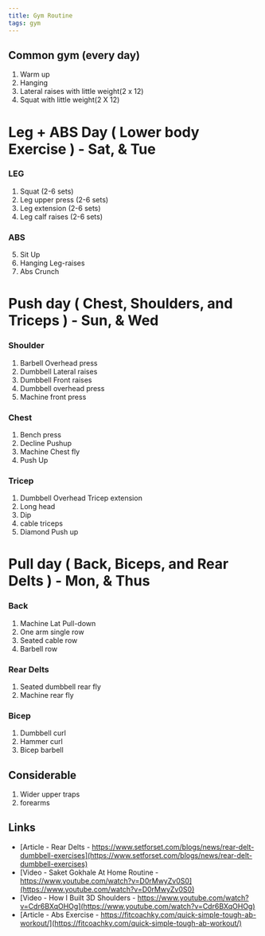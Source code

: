 ```yaml
---
title: Gym Routine
tags: gym
---
```


## Common gym (every day)      
1. Warm up
1. Hanging 
1. Lateral raises with little weight(2 x 12)
1. Squat with little weight(2 X 12)
 
# Leg + ABS Day ( Lower body Exercise ) - Sat, & Tue 

### LEG
1. Squat (2-6 sets) 
1. Leg upper press (2-6 sets)
1. Leg extension (2-6 sets)
1. Leg calf raises (2-6 sets) 

### ABS
5. Sit Up 
6. Hanging Leg-raises
7. Abs Crunch 

# Push day ( Chest, Shoulders, and Triceps ) - Sun, & Wed     
### Shoulder
1. Barbell Overhead press
1. Dumbbell Lateral raises 
1. Dumbbell Front raises 
1. Dumbbell overhead press 
2. Machine front press 

### Chest
1. Bench press   
1. Decline Pushup 
1. Machine Chest fly 
1. Push Up

### Tricep
1. Dumbbell Overhead Tricep extension 
1. Long head 
1. Dip 
1. cable triceps 
1. Diamond Push up

# Pull day ( Back, Biceps, and Rear Delts ) - Mon, & Thus   

### Back
1. Machine Lat Pull-down
1. One arm single row 
1. Seated cable row 
1. Barbell row 

### Rear Delts
1. Seated dumbbell rear fly 
1. Machine rear fly

### Bicep
1. Dumbbell curl 
1. Hammer curl 
1. Bicep barbell 


## Considerable       
1. Wider upper traps 
1. forearms

## Links    

* [Article - Rear Delts - https://www.setforset.com/blogs/news/rear-delt-dumbbell-exercises](https://www.setforset.com/blogs/news/rear-delt-dumbbell-exercises)   
* [Video - Saket Gokhale At Home Routine - https://www.youtube.com/watch?v=D0rMwyZv0S0](https://www.youtube.com/watch?v=D0rMwyZv0S0)   
* [Video - How I Built 3D Shoulders - https://www.youtube.com/watch?v=Cdr6BXqOHOg](https://www.youtube.com/watch?v=Cdr6BXqOHOg)    
* [Article - Abs Exercise - https://fitcoachky.com/quick-simple-tough-ab-workout/](https://fitcoachky.com/quick-simple-tough-ab-workout/)    























